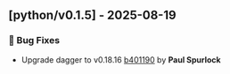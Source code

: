 ## [python/v0.1.5] - 2025-08-19

### 🐛 Bug Fixes

- Upgrade dagger to v0.18.16 [b401190](https://github.com/act3-ai/dagger/commit/b40119027dcfe796cc40778f7a442eb7660d1656) by **Paul Spurlock**


